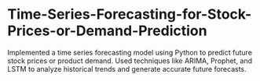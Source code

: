 # Time-Series-Forecasting-for-Stock-Prices-or-Demand-Prediction
Implemented a time series forecasting model using Python to predict future stock prices or product demand. Used techniques like ARIMA, Prophet, and LSTM to analyze historical trends and generate accurate future forecasts.
